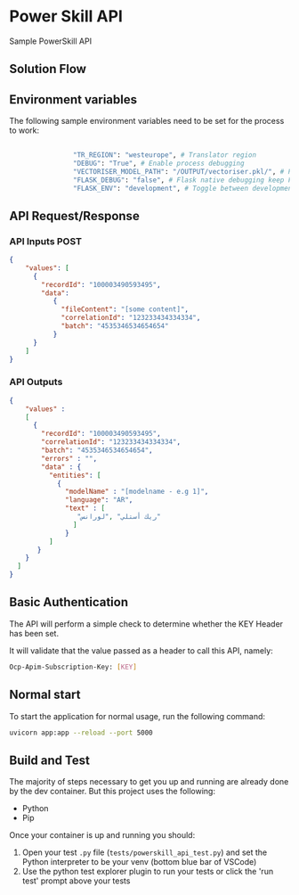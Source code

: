 # Power Skill API

Sample PowerSkill API

## Solution Flow


## Environment variables

The following sample environment variables need to be set for the process to work:

```bash
       
                "TR_REGION": "westeurope", # Translator region
                "DEBUG": "True", # Enable process debugging
                "VECTORISER_MODEL_PATH": "/OUTPUT/vectoriser.pkl/", # Path to CountVectoriser model (MLFlow.sklearn)
                "FLASK_DEBUG": "false", # Flask native debugging keep False
                "FLASK_ENV": "development", # Toggle between development and production

```

## API Request/Response

### API Inputs POST

```json
{
    "values": [
      {
        "recordId": "100003490593495",
        "data":
           {
             "fileContent": "[some content]",
             "correlationId": "123233434334334",
             "batch": "4535346534654654"
           }
      }
    ]
}
```

### API Outputs

```json
{
    "values" :
    [
      {
        "recordId": "100003490593495",
        "correlationId": "123233434334334",
        "batch": "4535346534654654",
        "errors" : "",
        "data" : {
          "entities": [
            {
              "modelName" : "[modelname - e.g 1]",
              "language": "AR",
              "text" : [
                 "ريك أستلي" ,"لورانس"
                ]
              }
          ]
       }
    }
  ]
}
```

## Basic Authentication

The API will perform a simple check to determine whether the KEY Header has been set.

It will validate that the value passed as a header to call this API, namely:

```bash
Ocp-Apim-Subscription-Key: [KEY]
```
## Normal start

To start the application for normal usage, run the following command:

```bash
uvicorn app:app --reload --port 5000
```

## Build and Test

The majority of steps necessary to get you up and running are already done by the dev container. But this project uses the following:

- Python
- Pip

Once your container is up and running you should:

1. Open your test `.py` file (```tests/powerskill_api_test.py```) and set the Python interpreter to be your venv (bottom blue bar of VSCode)
2. Use the python test explorer plugin to run your tests or click the 'run test' prompt above your tests
